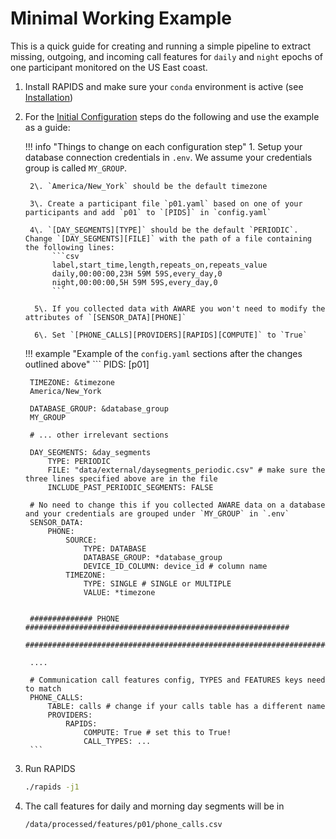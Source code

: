 Minimal Working Example
=======================

This is a quick guide for creating and running a simple pipeline to extract missing, outgoing, and incoming call features for `daily` and `night` epochs of one participant monitored on the US East coast.

1. Install RAPIDS and make sure your `conda` environment is active (see [Installation](/setup/installation))
2. For the [Initial Configuration](/setup/configuration) steps do the following and use the example as a guide:
    
    !!! info "Things to change on each configuration step"
        1\. Setup your database connection credentials in `.env`. We assume your credentials group is called `MY_GROUP`.

        2\. `America/New_York` should be the default timezone

        3\. Create a participant file `p01.yaml` based on one of your participants and add `p01` to `[PIDS]` in `config.yaml`
        
        4\. `[DAY_SEGMENTS][TYPE]` should be the default `PERIODIC`. Change `[DAY_SEGMENTS][FILE]` with the path of a file containing the following lines:
             ```csv
             label,start_time,length,repeats_on,repeats_value
             daily,00:00:00,23H 59M 59S,every_day,0
             night,00:00:00,5H 59M 59S,every_day,0
             ```

         5\. If you collected data with AWARE you won't need to modify the attributes of `[SENSOR_DATA][PHONE]`

         6\. Set `[PHONE_CALLS][PROVIDERS][RAPIDS][COMPUTE]` to `True`


    !!! example "Example of the `config.yaml` sections after the changes outlined above"
        ```
        PIDS: [p01]

        TIMEZONE: &timezone
        America/New_York

        DATABASE_GROUP: &database_group
        MY_GROUP

        # ... other irrelevant sections

        DAY_SEGMENTS: &day_segments
            TYPE: PERIODIC
            FILE: "data/external/daysegments_periodic.csv" # make sure the three lines specified above are in the file
            INCLUDE_PAST_PERIODIC_SEGMENTS: FALSE

        # No need to change this if you collected AWARE data on a database and your credentials are grouped under `MY_GROUP` in `.env`
        SENSOR_DATA:
            PHONE:
                SOURCE: 
                    TYPE: DATABASE
                    DATABASE_GROUP: *database_group
                    DEVICE_ID_COLUMN: device_id # column name
                TIMEZONE: 
                    TYPE: SINGLE # SINGLE or MULTIPLE
                    VALUE: *timezone 


        ############## PHONE ###########################################################
        ################################################################################

        ....

        # Communication call features config, TYPES and FEATURES keys need to match
        PHONE_CALLS:
            TABLE: calls # change if your calls table has a different name
            PROVIDERS:
                RAPIDS:
                    COMPUTE: True # set this to True!
                    CALL_TYPES: ...
        ```

3. Run RAPIDS
    ```bash
    ./rapids -j1
    ```
4. The call features for daily and morning day segments will be in 
   ```
   /data/processed/features/p01/phone_calls.csv
   ```


